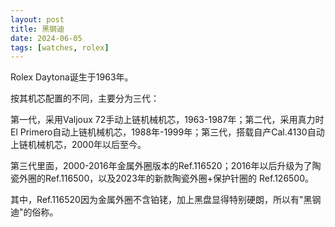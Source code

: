 ```yaml
---
layout: post
title: 黑钢迪
date: 2024-06-05
tags: [watches, rolex]
---
```


Rolex Daytona诞生于1963年。

按其机芯配置的不同，主要分为三代：

第一代，采用Valjoux 72手动上链机械机芯，1963-1987年；第二代，采用真力时El Primero自动上链机械机芯，1988年-1999年；第三代，搭载自产Cal.4130自动上链机械机芯，2000年以后至今。

第三代里面，2000-2016年金属外圈版本的Ref.116520；2016年以后升级为了陶瓷外圈的Ref.116500，以及2023年的新款陶瓷外圈+保护针圈的 Ref.126500。

其中，Ref.116520因为金属外圈不含铂铑，加上黑盘显得特别硬朗，所以有"黑钢迪"的俗称。
